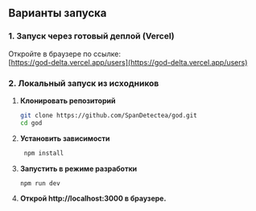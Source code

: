 ## Варианты запуска

### 1. Запуск через готовый деплой (Vercel)

Откройте в браузере по ссылке:  
[https://god-delta.vercel.app/users](https://god-delta.vercel.app/users)

### 2. Локальный запуск из исходников

1. **Клонировать репозиторий**
   ```bash
   git clone https://github.com/SpanDetectea/god.git
   cd god
2. **Установить зависимости**
   ```bash
    npm install
3. **Запустить в режиме разработки**
    ```bash
    npm run dev
4. **Открой http://localhost:3000 в браузере.**


